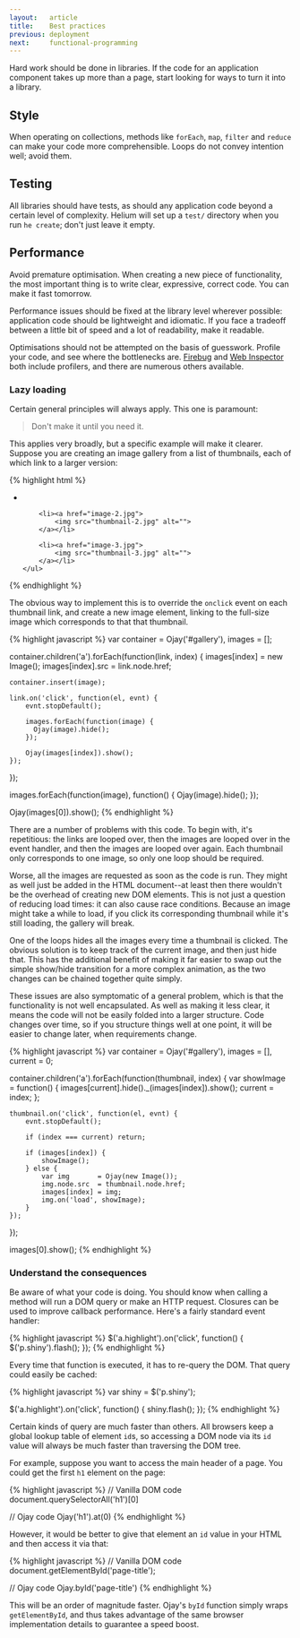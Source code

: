 ```yaml
---
layout:   article
title:    Best practices
previous: deployment
next:     functional-programming
---
```



Hard work should be done in libraries. If the code for an application component
takes up more than a page, start looking for ways to turn it into a library.


Style
-----

When operating on collections, methods like `forEach`, `map`, `filter` and
`reduce` can make your code more comprehensible. Loops do not convey intention
well; avoid them.


Testing
-------

All libraries should have tests, as should any application code beyond a
certain level of complexity. Helium will set up a `test/` directory when you
run `he create`; don't just leave it empty.


Performance
-----------

Avoid premature optimisation. When creating a new piece of functionality, the
most important thing is to write clear, expressive, correct code. You can make
it fast tomorrow.

Performance issues should be fixed at the library level wherever possible:
application code should be lightweight and idiomatic. If you face a tradeoff
between a little bit of speed and a lot of readability, make it readable.

Optimisations should not be attempted on the basis of guesswork. Profile your
code, and see where the bottlenecks are. [Firebug][firebug] and
[Web Inspector][webinsp] both include profilers, and there are numerous others
available.

  [firebug]: http://getfirebug.com/
  [webinsp]: http://trac.webkit.org/wiki/Web%20Inspector


### Lazy loading

Certain general principles will always apply. This one is paramount:

> Don't make it until you need it.

This applies very broadly, but a specific example will make it clearer. Suppose
you are creating an image gallery from a list of thumbnails, each of which link
to a larger version:

{% highlight html %}
<div id="gallery">
    <ul class="thumbnails">
        <li><a href="image-1.jpg">
            <img src="thumbnail-1.jpg" alt="">
        </a></li>
        
        <li><a href="image-2.jpg">
            <img src="thumbnail-2.jpg" alt="">
        </a></li>
        
        <li><a href="image-3.jpg">
            <img src="thumbnail-3.jpg" alt="">
        </a></li>
    </ul>
</div>
{% endhighlight %}

The obvious way to implement this is to override the `onclick` event on each
thumbnail link, and create a new image element, linking to the full-size image
which corresponds to that that thumbnail.

{% highlight javascript %}
var container = Ojay('#gallery'),
    images    = [];

container.children('a').forEach(function(link, index) {
    images[index]     = new Image();
    images[index].src = link.node.href;
    
    container.insert(image);
    
    link.on('click', function(el, evnt) {
        evnt.stopDefault();
        
        images.forEach(function(image) {
          Ojay(image).hide();
        });
        
        Ojay(images[index]).show();
    });
});

images.forEach(function(image), function() {
    Ojay(image).hide();
});

Ojay(images[0]).show();
{% endhighlight %}

There are a number of problems with this code. To begin with, it's repetitious:
the links are looped over, then the images are looped over in the event
handler, and then the images are looped over again. Each thumbnail only
corresponds to one image, so only one loop should be required.

Worse, all the images are requested as soon as the code is run. They might as
well just be added in the HTML document--at least then there wouldn't be the
overhead of creating new DOM elements. This is not just a question of reducing
load times: it can also cause race conditions. Because an image might take a
while to load, if you click its corresponding thumbnail while it's still
loading, the gallery will break.

One of the loops hides all the images every time a thumbnail is clicked. The
obvious solution is to keep track of the current image, and then just hide
that. This has the additional benefit of making it far easier to swap out the
simple show/hide transition for a more complex animation, as the two changes
can be chained together quite simply.

These issues are also symptomatic of a general problem, which is that the
functionality is not well encapsulated. As well as making it less clear, it
means the code will not be easily folded into a larger structure. Code changes
over time, so if you structure things well at one point, it will be easier to
change later, when requirements change.

{% highlight javascript %}
var container = Ojay('#gallery'),
    images    = [],
    current   = 0;

container.children('a').forEach(function(thumbnail, index) {
    var showImage = function() {
        images[current].hide()._(images[index]).show();
        current = index;
    };
    
    thumbnail.on('click', function(el, evnt) {
        evnt.stopDefault();
        
        if (index === current) return;
        
        if (images[index]) {
            showImage();
        } else {
            var img       = Ojay(new Image());
            img.node.src  = thumbnail.node.href;
            images[index] = img;
            img.on('load', showImage);
        }
    });
});

images[0].show();
{% endhighlight %}


### Understand the consequences

Be aware of what your code is doing. You should know when calling a method will
run a DOM query or make an HTTP request. Closures can be used to improve
callback performance. Here's a fairly standard event handler:

{% highlight javascript %}
$('a.highlight').on('click', function() {
    $('p.shiny').flash();
});
{% endhighlight %}

Every time that function is executed, it has to re-query the DOM. That query
could easily be cached:

{% highlight javascript %}
var shiny = $('p.shiny');

$('a.highlight').on('click', function() {
    shiny.flash();
});
{% endhighlight %}

Certain kinds of query are much faster than others. All browsers keep a global
lookup table of element `id`s, so accessing a DOM node via its `id` value will
always be much faster than traversing the DOM tree.

For example, suppose you want to access the main header of a page. You could
get the first `h1` element on the page:

{% highlight javascript %}
// Vanilla DOM code
document.querySelectorAll('h1')[0]

// Ojay code
Ojay('h1').at(0)
{% endhighlight %}

However, it would be better to give that element an `id` value in your HTML and
then access it via that:

{% highlight javascript %}
// Vanilla DOM code
document.getElementById('page-title');

// Ojay code
Ojay.byId('page-title')
{% endhighlight %}

This will be an order of magnitude faster. Ojay's `byId` function simply wraps
`getElementById`, and thus takes advantage of the same browser implementation
details to guarantee a speed boost.
